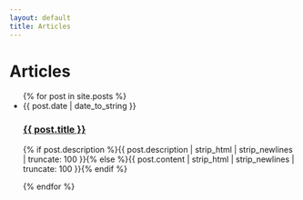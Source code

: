 ```yaml
---
layout: default
title: Articles
---
```


<div id="articles">
  <h1>Articles</h1>
  <ul class="posts noList">
    {% for post in site.posts %}
      <li>
      	<span class="date">{{ post.date | date_to_string }}</span>
      	<h3><a href="{{ post.url }}">{{ post.title }}</a></h3>
      	<p class="description">{% if post.description %}{{ post.description  | strip_html | strip_newlines | truncate: 100 }}{% else %}{{ post.content | strip_html | strip_newlines | truncate: 100 }}{% endif %}</p>
      </li>
    {% endfor %}
  </ul>
</div>
